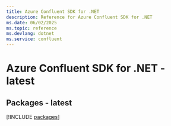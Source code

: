 ```yaml
---
title: Azure Confluent SDK for .NET
description: Reference for Azure Confluent SDK for .NET
ms.date: 06/02/2025
ms.topic: reference
ms.devlang: dotnet
ms.service: confluent
---
```

# Azure Confluent SDK for .NET - latest
## Packages - latest
[!INCLUDE [packages](confluent-index.md)]